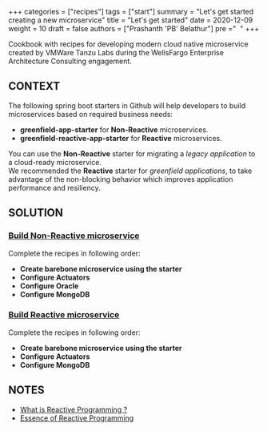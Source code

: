 +++
categories = ["recipes"]
tags = ["start"]
summary = "Let's get started creating a new microservice"
title = "Let's get started"
date = 2020-12-09
weight = 10
draft = false
authors = ["Prashanth 'PB' Belathur"]
pre ="<i class='fa fa-spinner fa-pulse fa-1x fa-fw'></i>&nbsp;&nbsp;"
+++

Cookbook with recipes for developing modern cloud native microservice created by VMWare Tanzu Labs during the WellsFargo Enterprise Architecture Consulting engagement.

## CONTEXT

The following spring boot starters in Github will help developers to build microservices based on required business needs:
- **greenfield-app-starter** for **Non-Reactive** microservices.
- **greenfield-reactive-app-starter** for **Reactive** microservices.

You can use the **Non-Reactive** starter for migrating a _legacy application_ to a cloud-ready microservice.  
We recommended the **Reactive** starter for _greenfield applications_, to take advantage of the non-blocking behavior which improves application performance and resiliency.

## SOLUTION

### [Build Non-Reactive microservice](#non-reactive-path)

Complete the recipes in following order:
- **Create barebone microservice using the starter**
- **Configure Actuators**
- **Configure Oracle**
- **Configure MongoDB**

### [Build Reactive microservice](#reactive-path)

Complete the recipes in following order:
- **Create barebone microservice using the starter**
- **Configure Actuators**
- **Configure MongoDB**

## NOTES
- [What is Reactive Programming ?](https://blog.redelastic.com/what-is-reactive-programming-bc9fa7f4a7fc)
- [Essence of Reactive Programming](https://www.scnsoft.com/blog/java-reactive-programming)